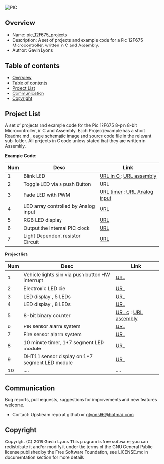 

![PIC](https://github.com/gavinlyonsrepo/pic_12F675_projects/blob/master/images/pic12F675.jpg)

Overview
--------------------------------------------
* Name: pic_12F675_projects
* Description: A set of projects and example code for a Pic 12F675 Microcontroller,
written in C and Assembly.
* Author: Gavin Lyons

Table of contents
---------------------------

  * [Overview](#overview)
  * [Table of contents](#table-of-contents)
  * [Project List](#project-list)
  * [Communication](#communication)
  * [Copyright](#copyright)


Project List
-----------------------------------------
A set of projects and example code for the Pic 12F675 8-pin 8-bit Microcontroller,
in C and Assembly.
Each Project/example has a short Readme.md , eagle schematic image and source code file
in the relevant sub-folder. All projects in C code unless stated that they are written in 
Assembly.

**Example Code:**

| Num | Desc | Link |
| --- | --- | --- |
| 1  | Blink LED  | [URL in C ](projects/blink_led_c) : [URL assembly](projects/blink_led_asm) |
| 2  | Toggle LED via a push Button | [URL](projects/push_button_c) |
| 3  | Fade LED with PWM | [URL timer](projects/pwm_fade_timer_led_c) : [URL Analog input](projects/pwm_pot_led_c) |
| 4  | LED array controlled by Analog input | [URL](projects/led_pot_control) |
| 5  | RGB LED display  |  [URL](projects/rgb_c) |
| 6  | Output the Internal PIC clock | [URL](projects/osc_c) |
| 7  | Light Dependent resistor Circuit |  [URL](projects/LDR) |


**Project list:**

| Num | Desc | Link |
| --- | --- | --- |
| 1  | Vehicle lights sim via push button HW interrupt |[URL](projects/emergency_lights_c) |
| 2  | Electronic LED die | [URL](projects/die_c) |
| 3  | LED display , 5 LEDs | [URL](projects/knight_rider_c) |
| 4  | LED display , 8 LEDs  | [URL](projects/knight_rider_two_c) |
| 5  | 8-bit binary counter   | [URL c](projects/74HC595_c) : [URL assembly](projects/74HC595_asm) |
| 6  | PIR sensor alarm system | [URL](projects/PIR_alarm) |
| 7  | Fire sensor alarm system | [URL](projects/fire_alarm) |
| 8  | 10 minute timer, 1*7 segment LED module| [URL](projects/egg_timer_c) |
| 9  | DHT11 sensor display on 1*7 segment LED module  |  [URL](projects/dht11) |
| 10  | .... |  .... |

Communication
-----------

Bug reports, pull requests, suggestions for improvements
and new features welcome.
* Contact: Upstream repo at github or glyons66@hotmail.com


Copyright
---------
Copyright (C) 2018 Gavin Lyons
This program is free software; you can redistribute it and/or modify
it under the terms of the GNU General Public license published by
the Free Software Foundation, see LICENSE.md in documentation section
for more details
